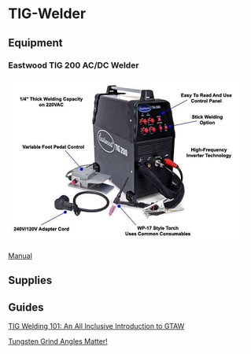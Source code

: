 # TIG-Welder

## Equipment

### Eastwood TIG 200 AC/DC Welder

![](../.gitbook/assets/image%20%2825%29.png)

[Manual](https://drive.google.com/open?id=1ZLkREWRh46expOI14z1Ztg3klk2MtHm_)

## Supplies

## Guides

[TIG Welding 101: An All Inclusive Introduction to GTAW](https://www.youtube.com/watch?v=gCCdiksvXMU)

[Tungsten Grind Angles Matter!](https://www.youtube.com/watch?v=LTb9HLoWTWA)

